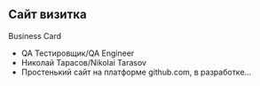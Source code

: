 ## Сайт визитка
Business Card
- QA Тестировщик/QA Engineer
- Николай Тарасов/Nikolai Tarasov
- Простенький сайт на платформе github.com, в разработке...
